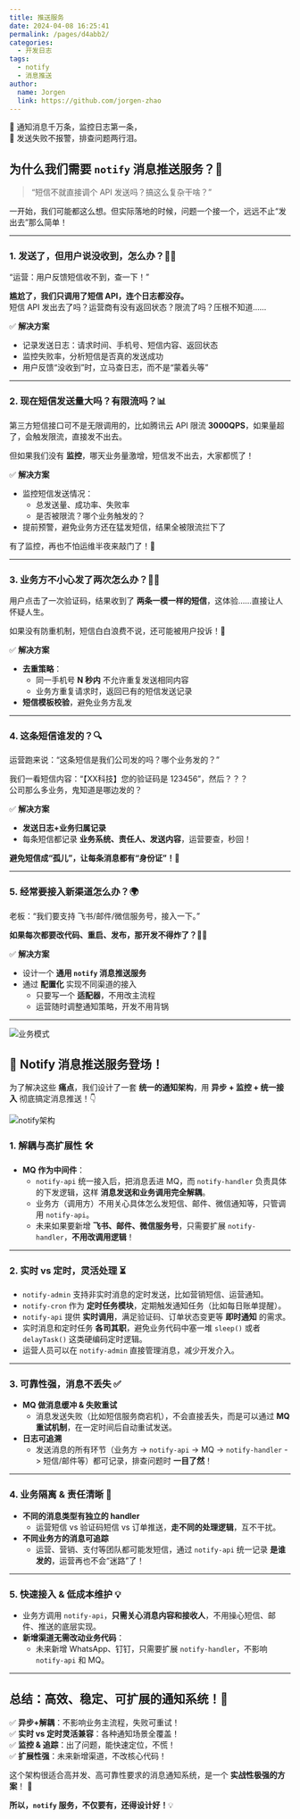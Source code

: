 ```yaml
---
title: 推送服务
date: 2024-04-08 16:25:41
permalink: /pages/d4abb2/
categories:
  - 开发日志
tags:
  - notify
  - 消息推送
author: 
  name: Jorgen
  link: https://github.com/jorgen-zhao
---
```



🚀 通知消息千万条，监控日志第一条，  
🎯 发送失败不报警，排查问题两行泪。  

<!-- more -->

## 为什么我们需要 `notify` 消息推送服务？📢  

> “短信不就直接调个 API 发送吗？搞这么复杂干啥？”  

一开始，我们可能都这么想。但实际落地的时候，问题一个接一个，远远不止“发出去”那么简单！  

---

### 1. 发送了，但用户说没收到，怎么办？🤷‍♂️  

“运营：用户反馈短信收不到，查一下！”  

**尴尬了，我们只调用了短信 API，连个日志都没存。**  
短信 API 发出去了吗？运营商有没有返回状态？限流了吗？压根不知道……  

✅ **解决方案**  
- 记录发送日志：请求时间、手机号、短信内容、返回状态  
- 监控失败率，分析短信是否真的发送成功  
- 用户反馈“没收到”时，立马查日志，而不是“蒙着头等”  

---

### 2. 现在短信发送量大吗？有限流吗？📊  

第三方短信接口可不是无限调用的，比如腾讯云 API 限流 **3000QPS**，如果量超了，会触发限流，直接发不出去。  

但如果我们没有 **监控**，哪天业务量激增，短信发不出去，大家都慌了！  

✅ **解决方案**  
- 监控短信发送情况：  
  - 总发送量、成功率、失败率  
  - 是否被限流？哪个业务触发的？  
- 提前预警，避免业务方还在猛发短信，结果全被限流拦下了  

有了监控，再也不怕运维半夜来敲门了！🛌  

---

### 3. 业务方不小心发了两次怎么办？📨📨  

用户点击了一次验证码，结果收到了 **两条一模一样的短信**，这体验……直接让人怀疑人生。  

如果没有防重机制，短信白白浪费不说，还可能被用户投诉！📢  

✅ **解决方案**  
- **去重策略**：  
  - 同一手机号 **N 秒内** 不允许重复发送相同内容  
  - 业务方重复请求时，返回已有的短信发送记录  
- **短信模板校验**，避免业务方乱发  

---

### 4. 这条短信谁发的？🔍  

运营跑来说：“这条短信是我们公司发的吗？哪个业务发的？”  

我们一看短信内容：“【XX科技】您的验证码是 123456”，然后？？？  
公司那么多业务，鬼知道是哪边发的？  

✅ **解决方案**  
- **发送日志+业务归属记录**  
- 每条短信都记录 **业务系统、责任人、发送内容**，运营要查，秒回！  

**避免短信成“孤儿”，让每条消息都有“身份证”！**📇  

---

### 5. 经常要接入新渠道怎么办？🌍  

老板：“我们要支持 飞书/邮件/微信服务号，接入一下。”  

**如果每次都要改代码、重启、发布，那开发不得炸了？**😵‍💫  

✅ **解决方案**  
- 设计一个 **通用 `notify` 消息推送服务**  
- 通过 **配置化** 实现不同渠道的接入  
  - 只要写一个 **适配器**，不用改主流程  
  - 运营随时调整通知策略，开发不用背锅  

---

![业务模式](https://cdn.jsdelivr.net/gh/jorgen-zhao/picGo/blog/notify_business.png)

## **🌟 Notify 消息推送服务登场！**
为了解决这些 **痛点**，我们设计了一套 **统一的通知架构**，用 **异步 + 监控 + 统一接入** 彻底搞定消息推送！👇

![notify架构](https://cdn.jsdelivr.net/gh/jorgen-zhao/picGo/blog/notify_architecture.png)

### **1. 解耦与高扩展性** 🛠️  
- **MQ 作为中间件**：  
  - `notify-api` 统一接入后，把消息丢进 MQ，而 `notify-handler` 负责具体的下发逻辑，这样 **消息发送和业务调用完全解耦**。  
  - 业务方（调用方）不用关心具体怎么发短信、邮件、微信通知等，只管调用 `notify-api`。  
  - 未来如果要新增 **飞书、邮件、微信服务号**，只需要扩展 `notify-handler`，**不用改调用逻辑**！  

---

### **2. 实时 vs 定时，灵活处理** ⏳  
- `notify-admin` 支持非实时消息的定时发送，比如营销短信、运营通知。  
- `notify-cron` 作为 **定时任务模块**，定期触发通知任务（比如每日账单提醒）。  
- `notify-api` 提供 **实时调用**，满足验证码、订单状态变更等 **即时通知** 的需求。  
- 实时消息和定时任务 **各司其职**，避免业务代码中塞一堆 `sleep()` 或者 `delayTask()` 这类硬编码定时逻辑。  
- 运营人员可以在 `notify-admin` 直接管理消息，减少开发介入。  

---

### **3. 可靠性强，消息不丢失** ✅  
- **MQ 做消息缓冲 & 失败重试**  
  - 消息发送失败（比如短信服务商宕机），不会直接丢失，而是可以通过 **MQ 重试机制**，在一定时间后自动重试发送。  
- **日志可追溯**  
  - 发送消息的所有环节（业务方 -> `notify-api` -> MQ -> `notify-handler` -> 短信/邮件等）都可记录，排查问题时 **一目了然**！  

---

### **4. 业务隔离 & 责任清晰** 🎯  
- **不同的消息类型有独立的 handler**  
  - 运营短信 vs 验证码短信 vs 订单推送，**走不同的处理逻辑**，互不干扰。  
- **不同业务方的消息可追踪**  
  - 运营、营销、支付等团队都可能发短信，通过 `notify-api` 统一记录 **是谁发的**，运营再也不会“迷路”了！  

---

### **5. 快速接入 & 低成本维护** 💡  
- 业务方调用 `notify-api`，**只需关心消息内容和接收人**，不用操心短信、邮件、推送的底层实现。  
- **新增渠道无需改动业务代码**：  
  - 未来新增 WhatsApp、钉钉，只需要扩展 `notify-handler`，不影响 `notify-api` 和 MQ。  

---

## **总结：高效、稳定、可扩展的通知系统！🎉**  
✅ **异步+解耦**：不影响业务主流程，失败可重试！  
✅ **实时 vs 定时灵活兼容**：各种通知场景全覆盖！  
✅ **监控 & 追踪**：出了问题，能快速定位，不慌！  
✅ **扩展性强**：未来新增渠道，不改核心代码！  

这个架构很适合高并发、高可靠性要求的消息通知系统，是一个 **实战性极强的方案**！ 🚀


**所以，`notify` 服务，不仅要有，还得设计好！**💡